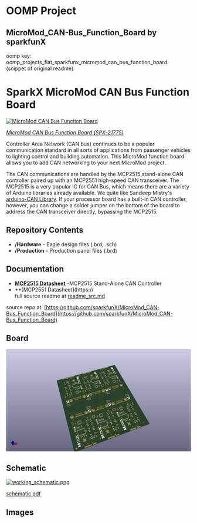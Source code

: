 # OOMP Project  
## MicroMod_CAN-Bus_Function_Board  by sparkfunX  
  
oomp key: oomp_projects_flat_sparkfunx_micromod_can_bus_function_board  
(snippet of original readme)  
  
SparkX MicroMod CAN Bus Function Board  
========================================  
  
[![MicroMod CAN Bus Function Board](https://cdn.sparkfun.com//assets/parts/2/1/5/8/2/21775-_SPX_Function_CAN_Bus-_2.jpg)](https://www.sparkfun.com/products/21775)  
  
[*MicroMod CAN Bus Function Board (SPX-21775)*](https://www.sparkfun.com/products/21775)  
  
Controller Area Network (CAN bus) continues to be a popular communication standard in all sorts of applications from passenger vehicles to lighting control and building automation. This MicroMod function board allows you to add CAN networking to your next MicroMod project.   
  
The CAN communications are handled by the MCP2515 stand-alone CAN controller paired up with an MCP2551 high-speed CAN transceiver. The MCP2515 is a very popular IC for CAN Bus, which means there are a variety of Arduino libraries already available. We quite like Sandeep Mistry's [arduino-CAN Library](https://github.com/sandeepmistry/arduino-CAN). If your processor board has a built-in CAN controller, however, you can change a solder jumper on the bottom of the board to address the CAN transceiver directly, bypassing the MCP2515.  
  
Repository Contents  
-------------------  
  
* **/Hardware** - Eagle design files (.brd, .sch)  
* **/Production** - Production panel files (.brd)  
  
Documentation  
--------------  
    
* **[MCP2515 Datasheet](https://cdn.sparkfun.com/assets/1/0/e/4/0/MCP2515-Family-Data-Sheet-DS20001801K.pdf)** -MCP2515 Stand-Alone CAN Controller  
* **[MCP2551 Datasheet](https://  
  full source readme at [readme_src.md](readme_src.md)  
  
source repo at: [https://github.com/sparkfunX/MicroMod_CAN-Bus_Function_Board](https://github.com/sparkfunX/MicroMod_CAN-Bus_Function_Board)  
## Board  
  
[![working_3d.png](working_3d_600.png)](working_3d.png)  
## Schematic  
  
[![working_schematic.png](working_schematic_600.png)](working_schematic.png)  
  
[schematic pdf](working_schematic.pdf)  
## Images  
